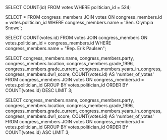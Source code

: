 <!-- Release 1  -->

<!-- 1. Hitung jumlah vote untuk Sen. Olympia Snowe yang memiliki id 524. -->
SELECT COUNT(id) FROM votes WHERE politician_id = 524;

<!-- 2. Sekarang lakukan JOIN tanpa menggunakan id `524`. Query kedua tabel votes dan congress_members. -->
SELECT
  *
FROM
  congress_members
JOIN votes ON
  congress_members.id = votes.politician_id
WHERE
  congress_members.name = 'Sen. Olympia Snowe';

<!-- 3. Sekarang gimana dengan representative Erik Paulsen? Berapa banyak vote yang dia dapatkan? -->
SELECT COUNT(votes.id)
FROM
  votes
JOIN congress_members ON
  votes.politician_id = congress_members.id
WHERE
  congress_members.name = "Rep. Erik Paulsen";

<!-- 4. Buatlah daftar peserta Congress yang mendapatkan vote terbanyak. Jangan sertakan field `created_at` dan `updated_at`. -->
SELECT
  congress_members.name,
  congress_members.party,
  congress_members.location,
  congress_members.grade_1996,
  congress_members.grade_current,
  congress_members.years_in_congress,
  congress_members.dw1_score,
  COUNT(votes.id) AS 'number_of_votes'
FROM
  congress_members
JOIN votes ON
  congress_members.id = votes.politician_id
GROUP BY
  votes.politician_id
ORDER BY COUNT(votes.id) DESC
LIMIT 3;

<!-- 5. Sekarang buatlah sebuah daftar semua anggota Congress yang setidaknya mendapatkan beberapa vote dalam urutan dari yang paling sedikit. Dan juga jangan sertakan field-field yang memiliki tipe date. -->
SELECT
  congress_members.name,
  congress_members.party,
  congress_members.location,
  congress_members.grade_1996,
  congress_members.grade_current,
  congress_members.years_in_congress,
  congress_members.dw1_score,
  COUNT(votes.id) AS 'number_of_votes'
FROM
  congress_members
JOIN votes ON
  congress_members.id = votes.politician_id
GROUP BY
  votes.politician_id
ORDER BY COUNT(votes.id) ASC
LIMIT 3;

<!-- Release 2  -->

<!-- 1. Siapa anggota Congress yang mendapatkan vote terbanyak? List nama mereka dan jumlah vote-nya. Siapa saja yang memilih politisi tersebut? List nama mereka, dan jenis kelamin mereka. -->

<!-- 2. Berapa banyak vote yang diterima anggota Congress yang memiliki grade di bawah 9 (gunakan field `grade_current`)? Ambil nama, lokasi, grade_current dan jumlah vote. -->

<!-- 3. Apa saja 10 negara bagian yang memiliki voters terbanyak? List semua orang yang melakukan vote di negara bagian yang paling populer. (Akan menjadi daftar yang panjang, kamu bisa gunakan hasil dari query pertama untuk menyederhanakan query berikut ini.) -->

<!-- 4. List orang-orang yang vote lebih dari dua kali. Harusnya mereka hanya bisa vote untuk posisi Senator dan satu lagi untuk wakil. Wow, kita dapat si tukang curang! Segera laporkan ke KPK!! -->

<!-- 5. Apakah ada orang yang melakukan vote kepada politisi yang sama dua kali? Siapa namanya dan siapa nama politisinya? -->
